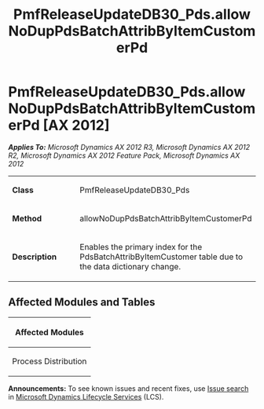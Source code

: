 ﻿---
title: PmfReleaseUpdateDB30_Pds.allowNoDupPdsBatchAttribByItemCustomerPd
TOCTitle: PmfReleaseUpdateDB30_Pds.allowNoDupPdsBatchAttribByItemCustomerPd
ms:assetid: 5522ccc7-fa2e-5dcd-1d32-dcfb9b7d9ee0
ms:mtpsurl: https://msdn.microsoft.com/en-us/library/JJ736172(v=AX.60)
ms:contentKeyID: 49708348
ms.date: 05/18/2015
mtps_version: v=AX.60
---

# PmfReleaseUpdateDB30\_Pds.allowNoDupPdsBatchAttribByItemCustomerPd [AX 2012]


_**Applies To:** Microsoft Dynamics AX 2012 R3, Microsoft Dynamics AX 2012 R2, Microsoft Dynamics AX 2012 Feature Pack, Microsoft Dynamics AX 2012_

<table>
<colgroup>
<col style="width: 50%" />
<col style="width: 50%" />
</colgroup>
<tbody>
<tr class="odd">
<td><p><strong>Class</strong></p></td>
<td><p>PmfReleaseUpdateDB30_Pds</p></td>
</tr>
<tr class="even">
<td><p><strong>Method</strong></p></td>
<td><p>allowNoDupPdsBatchAttribByItemCustomerPd</p></td>
</tr>
<tr class="odd">
<td><p><strong>Description</strong></p></td>
<td><p>Enables the primary index for the PdsBatchAttribByItemCustomer table due to the data dictionary change.</p></td>
</tr>
</tbody>
</table>


## Affected Modules and Tables

<table>
<colgroup>
<col style="width: 100%" />
</colgroup>
<thead>
<tr class="header">
<th><p>Affected Modules</p></th>
</tr>
</thead>
<tbody>
<tr class="odd">
<td><p>Process Distribution</p></td>
</tr>
</tbody>
</table>

  
**Announcements:** To see known issues and recent fixes, use [Issue search](http://go.microsoft.com/fwlink/?linkid=389258) in [Microsoft Dynamics Lifecycle Services](http://go.microsoft.com/fwlink/?linkid=306505) (LCS).

